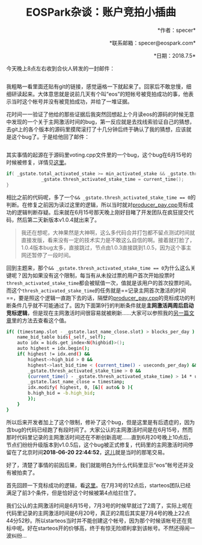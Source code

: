 
<center><h1>EOSPark杂谈：账户竞拍小插曲</h1></center>

<p align="right">*作者：specer*</p>

<p align="right">*联系邮箱：specer@eospark.com*</p>

<p align="right">*日期：2018.7.5*</p>



今天晚上8点左右收到合伙人转发的一封邮件：


<img :src="$withBase('/projects/bid-1.png')">


我粗略一看里面还贴有git的链接，感觉逼格一下就起来了。回家后不敢怠慢，细细研读起来。大体意思就是说前几天有个叫“eos”的短帐号被竞拍成功的事，他表示当时这个帐号并没有被竞拍成功，并给了一堆证据。

花时间一一验证了他给的那些证据后我突然回想起上个月读eos的源码的时候无意中发现的一个关于主网激活时间的bug，第一反应就是去找线索验证自己的猜想，去git上的各个版本的源码里摸爬滚打了十几分钟后终于确认了我的猜想，应该就是这个bug了。于是给他回了邮件：


<img :src="$withBase('/projects/bid-2.png')">


其实事情的起源在于源码里voting.cpp文件里的一个bug，这个bug在6月15号的时候被修复，详情见[这里](<https://github.com/EOSIO/eos/commit/2a9e28694925529ba9a37c54419a4e70fa5020f8#diff-4a17a9395811a1608b337a3813fe802aR155>)。

```cpp
if( _gstate.total_activated_stake >= min_activated_stake && _gstate.thresh_activated_stake_time == 0 ) {
             _gstate.thresh_activated_stake_time = current_time();
}
```

相比之前的代码呢，多了一个`&& _gstate.thresh_activated_stake_time == 0`的判断。在修复之前因为读过这里的逻辑，所以当时就对[producer_pay.cpp](https://github.com/EOSIO/eos/blob/90fefdd12a4797e47890910f11dd7b60f1435ed4/contracts/eosio.system/producer_pay.cpp#L57)竞标成功的逻辑判断存疑。后来就在6月15号那天晚上刚好目睹了开发团队在疯狂提交代码，然后第二天新版本v1.0.4就出来了。



> 我还在想呢，大神果然是大神啊，这么多代码合并打包都不留点测试时间就直接发版，看来没有一定的技术实力是不敢这么自信的啊。接着就打脸了，1.0.4版本bug太多，直接跳过，节点由1.0.3直接跳到1.0.5，因为这个事主网还暂停了一段时间。



回到主题来，那个`&& _gstate.thresh_activated_stake_time == 0`为什么这么关键呢？因为如果没有这个限制，每当有从未投过票的用户首次开始投票时`thresh_activated_stake_time`都会被赋值一次，值就是该用户的首次投票时间。而这个`thresh_activated_stake_time`的任务就是==记录主网首次激活的时间==，要是照这个逻辑一直跑下去的话，隔壁的[producer_pay.cpp](https://github.com/EOSIO/eos/blob/90fefdd12a4797e47890910f11dd7b60f1435ed4/contracts/eosio.system/producer_pay.cpp#L57)的竞标成功的判断条件几乎就不可能通过了。因为下面第9行的判断条件就是**主网激活两周后启动竞标逻辑**，但是现在主网激活时间很容易就被刷新……大家可以参照我的[另一篇文章](https://blog.eospark.com)里的方法去查看这个值。

```bash
if( (timestamp.slot - _gstate.last_name_close.slot) > blocks_per_day ) {
	name_bid_table bids(_self,_self);
	auto idx = bids.get_index<N(highbid)>();
	auto highest = idx.begin();
	if( highest != idx.end() &&
        highest->high_bid > 0 &&
        highest->last_bid_time < (current_time() - useconds_per_day) &&
        _gstate.thresh_activated_stake_time > 0 &&
        (current_time() - _gstate.thresh_activated_stake_time) > 14 * useconds_per_day ) {
        _gstate.last_name_close = timestamp;
        idx.modify( highest, 0, [&]( auto& b ){
        b.high_bid = -b.high_bid;
        });
    }
}
```



所以后来开发者加上了这个限制，修补了这个bug，但是这里是有后遗症的，因为含bug的代码已经跑了有段时间了。大家公认的主网激活时间是在6月15号，然而那时代码里记录的主网激活时间还在不断创新高呢……直到6月20号晚上10点后，节点们纷纷升级版本到v1.0.5后，这个bug被正式修复，代码里的主网激活时间停留在了北京时间**2018-06-20 22:44:52**，[这儿](<https://eospark.com/MainNet/block/1717756>)就是当时的那笔交易。



好了，清楚了事情的前因后果，我们就能明白为什么代码里显示“eos”帐号还并没有被拍卖了。

首先回顾一下竞标成功的逻辑，看[这里](https://eospark.com/MainNet/bidaccount)。在7月3号的12点后，starteos团队已经满足了前3个条件，但是恰好这个时候被第4点给拦住了。

我们公认的主网激活时间是6月15号，7月3号的时候早就过了2周了，实际上呢在代码里记录的主网激活时间是6月20号，真正的2周后其实是7月4号的晚上22点44分52秒。所以starteos当时并不能创建这个帐号，因为那个时候该帐号还在竞标中呢。好在starteos开的价够高，终于有惊无险顺利拿到该帐号。不然还得闹一波纠纷…

